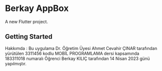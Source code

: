 # Berkay AppBox

A new Flutter project.

## Getting Started

Hakkımda : Bu uygulama Dr. Öğretim Üyesi Ahmet Cevahir ÇINAR tarafından yürütülen 3311456 kodlu MOBİL PROGRAMLAMA dersi kapsamında 183311018 numaralı Öğrenci Berkay KILIÇ tarafından 14 Nisan 2023 günü yapılmıştır.
